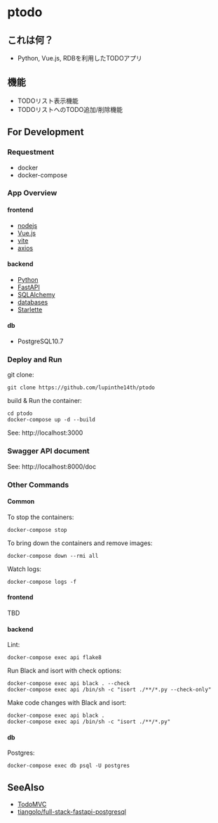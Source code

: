 # ptodo

## これは何？
- Python, Vue.js, RDBを利用したTODOアプリ

## 機能
- TODOリスト表示機能
- TODOリストへのTODO追加/削除機能

## For Development

### Requestment

- docker
- docker-compose

### App Overview

#### frontend
- [nodejs](https://nodejs.org/)
- [Vue.js](https://v3.vuejs.org)
- [vite](https://github.com/vitejs/vite)
- [axios](https://github.com/axios/axios)

#### backend
- [Python](https://www.python.org)
- [FastAPI](https://fastapi.tiangolo.com/)
- [SQLAlchemy](https://docs.sqlalchemy.org/)
- [databases](https://www.encode.io/databases/)
- [Starlette](https://www.starlette.io)

#### db
- PostgreSQL10.7

### Deploy and Run

git clone:

```
git clone https://github.com/lupinthe14th/ptodo
```

build & Run the container:

```
cd ptodo
docker-compose up -d --build
```

See: http://localhost:3000


### Swagger API document

See: http://localhost:8000/doc

### Other Commands

#### Common

To stop the containers:

```
docker-compose stop
```

To bring down the containers and remove images:

```
docker-compose down --rmi all
```

Watch logs:

```
docker-compose logs -f
```

#### frontend

TBD

#### backend


Lint:

```
docker-compose exec api flake8 
```

Run Black and isort with check options:

```
docker-compose exec api black . --check
docker-compose exec api /bin/sh -c "isort ./**/*.py --check-only"
```

Make code changes with Black and isort:

```
docker-compose exec api black .
docker-compose exec api /bin/sh -c "isort ./**/*.py"
```


#### db

Postgres:

```
docker-compose exec db psql -U postgres
```


## SeeAlso
- [TodoMVC](http://todomvc.com/examples/vue/)
- [tiangolo/full-stack-fastapi-postgresql](https://github.com/tiangolo/full-stack-fastapi-postgresql) 
